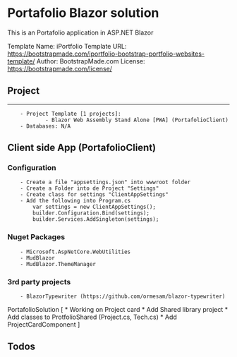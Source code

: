 ﻿# Portafolio Blazor solution

This is an Portafolio application in ASP.NET Blazor

Template Name: iPortfolio
Template URL: https://bootstrapmade.com/iportfolio-bootstrap-portfolio-websites-template/
Author: BootstrapMade.com
License: https://bootstrapmade.com/license/


## Project
-----------------------------------------------------------------------------------------------------------------------------------------
```
	- Project Template [1 projects]: 
			- Blazor Web Assembly Stand Alone [PWA] (PortafolioClient)
	- Databases: N/A
```

## Client side App (PortafolioClient)

### Configuration
```
	- Create a file "appsettings.json" into wwwroot folder
	- Create a Folder into de Project "Settings"
	- Create class for settings "ClientAppSettings"
	- Add the following into Program.cs
		var settings = new ClientAppSettings();
		builder.Configuration.Bind(settings);
		builder.Services.AddSingleton(settings);
```
### Nuget Packages
```
	- Microsoft.AspNetCore.WebUtilities
	- MudBlazor
	- MudBlazor.ThemeManager
```

### 3rd party projects
```
	- BlazorTypewriter (https://github.com/ormesam/blazor-typewriter)
```

PortafolioSolution
[
	*	Working on Project card
	*	Add Shared library project
	*	Add classes to ProtfolioShared (Project.cs, Tech.cs)
	*	Add ProjectCardComponent
]

## Todos
